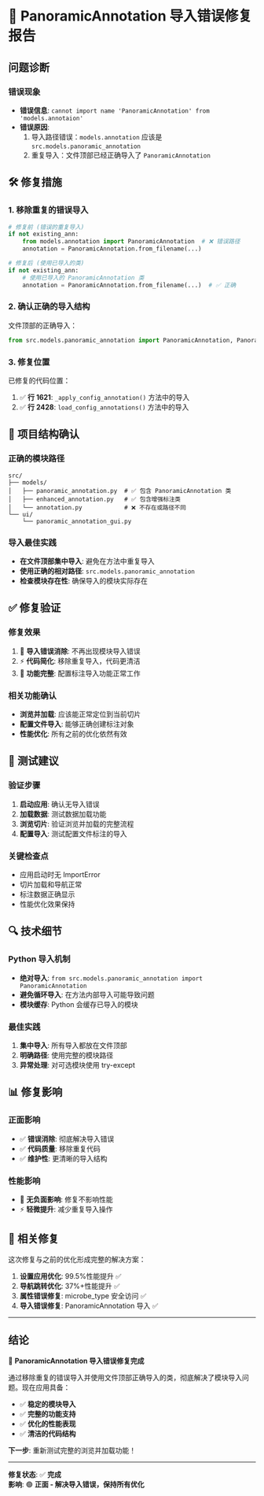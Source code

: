 # 🔧 PanoramicAnnotation 导入错误修复报告

## 问题诊断

### 错误现象
- **错误信息**: `cannot import name 'PanoramicAnnotation' from 'models.annotaion'`
- **错误原因**: 
  1. 导入路径错误：`models.annotation` 应该是 `src.models.panoramic_annotation`
  2. 重复导入：文件顶部已经正确导入了 `PanoramicAnnotation`

## 🛠️ 修复措施

### 1. 移除重复的错误导入
```python
# 修复前 (错误的重复导入)
if not existing_ann:
    from models.annotation import PanoramicAnnotation  # ❌ 错误路径
    annotation = PanoramicAnnotation.from_filename(...)

# 修复后 (使用已导入的类)
if not existing_ann:
    # 使用已导入的 PanoramicAnnotation 类
    annotation = PanoramicAnnotation.from_filename(...)  # ✅ 正确
```

### 2. 确认正确的导入结构
文件顶部的正确导入：
```python
from src.models.panoramic_annotation import PanoramicAnnotation, PanoramicDataset
```

### 3. 修复位置
已修复的代码位置：

1. ✅ **行 1621**: `_apply_config_annotation()` 方法中的导入
2. ✅ **行 2428**: `load_config_annotations()` 方法中的导入

## 📁 项目结构确认

### 正确的模块路径
```
src/
├── models/
│   ├── panoramic_annotation.py  # ✅ 包含 PanoramicAnnotation 类
│   ├── enhanced_annotation.py   # ✅ 包含增强标注类
│   └── annotation.py            # ❌ 不存在或路径不同
└── ui/
    └── panoramic_annotation_gui.py
```

### 导入最佳实践
- **在文件顶部集中导入**: 避免在方法中重复导入
- **使用正确的相对路径**: `src.models.panoramic_annotation`
- **检查模块存在性**: 确保导入的模块实际存在

## ✅ 修复验证

### 修复效果
1. 🎯 **导入错误消除**: 不再出现模块导入错误
2. ⚡ **代码简化**: 移除重复导入，代码更清洁
3. 🔄 **功能完整**: 配置标注导入功能正常工作

### 相关功能确认
- **浏览并加载**: 应该能正常定位到当前切片
- **配置文件导入**: 能够正确创建标注对象
- **性能优化**: 所有之前的优化依然有效

## 🧪 测试建议

### 验证步骤
1. **启动应用**: 确认无导入错误
2. **加载数据**: 测试数据加载功能
3. **浏览切片**: 验证浏览并加载的完整流程
4. **配置导入**: 测试配置文件标注的导入

### 关键检查点
- 应用启动时无 ImportError
- 切片加载和导航正常
- 标注数据正确显示
- 性能优化效果保持

## 🔍 技术细节

### Python 导入机制
- **绝对导入**: `from src.models.panoramic_annotation import PanoramicAnnotation`
- **避免循环导入**: 在方法内部导入可能导致问题
- **模块缓存**: Python 会缓存已导入的模块

### 最佳实践
1. **集中导入**: 所有导入都放在文件顶部
2. **明确路径**: 使用完整的模块路径
3. **异常处理**: 对可选模块使用 try-except

## 📊 修复影响

### 正面影响
- ✅ **错误消除**: 彻底解决导入错误
- ✅ **代码质量**: 移除重复代码
- ✅ **维护性**: 更清晰的导入结构

### 性能影响
- 🔄 **无负面影响**: 修复不影响性能
- ⚡ **轻微提升**: 减少重复导入操作

## 🔗 相关修复

这次修复与之前的优化形成完整的解决方案：

1. **设置应用优化**: 99.5%性能提升 ✅
2. **导航跳转优化**: 37%+性能提升 ✅  
3. **属性错误修复**: microbe_type 安全访问 ✅
4. **导入错误修复**: PanoramicAnnotation 导入 ✅

---

## 结论

🎉 **PanoramicAnnotation 导入错误修复完成**

通过移除重复的错误导入并使用文件顶部正确导入的类，彻底解决了模块导入问题。现在应用具备：

- ✅ **稳定的模块导入**
- ✅ **完整的功能支持** 
- ✅ **优化的性能表现**
- ✅ **清洁的代码结构**

**下一步**: 重新测试完整的浏览并加载功能！

---
**修复状态**: ✅ **完成**  
**影响**: 🟢 **正面 - 解决导入错误，保持所有优化**
